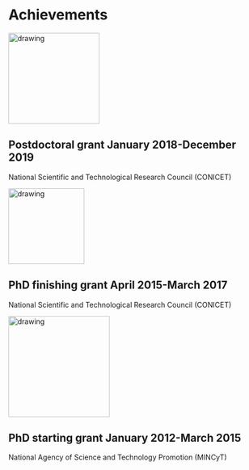 # Achievements

[<img src="https://user-images.githubusercontent.com/57723790/68870719-14cf7980-06da-11ea-813f-24efc025dc4d.png" alt="drawing" width="180"/>](http://www.darwin.edu.ar/)

## **Postdoctoral grant**	January 2018-December 2019
National Scientific and Technological Research Council (CONICET)	

[<img src="https://bahiablanca.conicet.gov.ar/boletin/images/logo_CONICET.png" alt="drawing" width="150"/>](https://www.conicet.gov.ar)

## **PhD finishing grant**	April 2015-March 2017
National Scientific and Technological Research Council (CONICET)

[<img src="http://www.biblioteca.mincyt.gob.ar/images/logos/00_Logo_Ministerio_ECCyT-02.png" alt="drawing" width="200"/>](https://www.argentina.gob.ar/ciencia)

## **PhD starting grant**	January 2012-March 2015
National Agency of Science and Technology Promotion (MINCyT)

